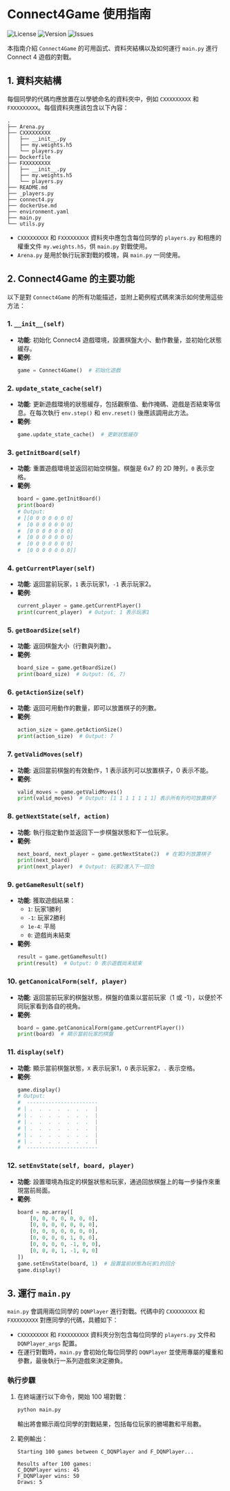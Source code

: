 # Connect4Game 使用指南
![License](https://img.shields.io/badge/license-MIT-green.svg)
![Version](https://img.shields.io/badge/version-1.0.0-blue.svg)
![Issues](https://img.shields.io/github/issues/AcaiHi/Unified_Interface_for_PettingZoo_Player_Matches)

本指南介紹 `Connect4Game` 的可用函式、資料夾結構以及如何運行 `main.py` 進行 Connect 4 遊戲的對戰。

## 1. 資料夾結構

每個同學的代碼均應放置在以學號命名的資料夾中，例如 `CXXXXXXXXX` 和 `FXXXXXXXXX`。每個資料夾應該包含以下內容：

```
.
├── Arena.py
├── CXXXXXXXXX
│   ├── __init__.py
│   ├── my.weights.h5
│   └── players.py
├── Dockerfile
├── FXXXXXXXXX
│   ├── __init__.py
│   ├── my.weights.h5
│   └── players.py
├── README.md
├── _players.py
├── connect4.py
├── dockerUse.md
├── environment.yaml
├── main.py
└── utils.py
```

- `CXXXXXXXXX` 和 `FXXXXXXXXX` 資料夾中應包含每位同學的 `players.py` 和相應的權重文件 `my.weights.h5`，供 `main.py` 對戰使用。
- `Arena.py` 是用於執行玩家對戰的模塊，與 `main.py` 一同使用。

## 2. Connect4Game 的主要功能

以下是對 `Connect4Game` 的所有功能描述，並附上範例程式碼來演示如何使用這些方法：

### 1. `__init__(self)`
- **功能**: 初始化 Connect4 遊戲環境，設置棋盤大小、動作數量，並初始化狀態緩存。
- **範例**:
  ```python
  game = Connect4Game()  # 初始化遊戲
  ```

### 2. `update_state_cache(self)`
- **功能**: 更新遊戲環境的狀態緩存，包括觀察值、動作掩碼、遊戲是否結束等信息。在每次執行 `env.step()` 和 `env.reset()` 後應該調用此方法。
- **範例**:
  ```python
  game.update_state_cache()  # 更新狀態緩存
  ```

### 3. `getInitBoard(self)`
- **功能**: 重置遊戲環境並返回初始空棋盤。棋盤是 6x7 的 2D 陣列，`0` 表示空格。
- **範例**:
  ```python
  board = game.getInitBoard()
  print(board)
  # Output:
  # [[0 0 0 0 0 0 0]
  #  [0 0 0 0 0 0 0]
  #  [0 0 0 0 0 0 0]
  #  [0 0 0 0 0 0 0]
  #  [0 0 0 0 0 0 0]
  #  [0 0 0 0 0 0 0]]
  ```

### 4. `getCurrentPlayer(self)`
- **功能**: 返回當前玩家，`1` 表示玩家1，`-1` 表示玩家2。
- **範例**:
  ```python
  current_player = game.getCurrentPlayer()
  print(current_player)  # Output: 1 表示玩家1
  ```

### 5. `getBoardSize(self)`
- **功能**: 返回棋盤大小（行數與列數）。
- **範例**:
  ```python
  board_size = game.getBoardSize()
  print(board_size)  # Output: (6, 7)
  ```

### 6. `getActionSize(self)`
- **功能**: 返回可用動作的數量，即可以放置棋子的列數。
- **範例**:
  ```python
  action_size = game.getActionSize()
  print(action_size)  # Output: 7
  ```

### 7. `getValidMoves(self)`
- **功能**: 返回當前棋盤的有效動作，1 表示該列可以放置棋子，0 表示不能。
- **範例**:
  ```python
  valid_moves = game.getValidMoves()
  print(valid_moves)  # Output: [1 1 1 1 1 1 1] 表示所有列均可放置棋子
  ```

### 8. `getNextState(self, action)`
- **功能**: 執行指定動作並返回下一步棋盤狀態和下一位玩家。
- **範例**:
  ```python
  next_board, next_player = game.getNextState(2)  # 在第3列放置棋子
  print(next_board)
  print(next_player)  # Output: 玩家2進入下一回合
  ```

### 9. `getGameResult(self)`
- **功能**: 獲取遊戲結果：
  - `1`: 玩家1勝利
  - `-1`: 玩家2勝利
  - `1e-4`: 平局
  - `0`: 遊戲尚未結束
- **範例**:
  ```python
  result = game.getGameResult()
  print(result)  # Output: 0 表示遊戲尚未結束
  ```

### 10. `getCanonicalForm(self, player)`
- **功能**: 返回當前玩家的棋盤狀態，棋盤的值乘以當前玩家（1 或 -1），以便於不同玩家看到各自的視角。
- **範例**:
  ```python
  board = game.getCanonicalForm(game.getCurrentPlayer())
  print(board)  # 顯示當前玩家的棋盤
  ```

### 11. `display(self)`
- **功能**: 顯示當前棋盤狀態，`X` 表示玩家1，`O` 表示玩家2，`.` 表示空格。
- **範例**:
  ```python
  game.display()
  # Output:
  #  -----------------------
  # | .  .  .  .  .  .  .  |
  # | .  .  .  .  .  .  .  |
  # | .  .  .  .  .  .  .  |
  # | .  .  .  .  .  .  .  |
  # | .  .  .  .  .  .  .  |
  # | .  .  .  .  .  .  .  |
  #  -----------------------
  ```

### 12. `setEnvState(self, board, player)`
- **功能**: 設置環境為指定的棋盤狀態和玩家，通過回放棋盤上的每一步操作來重現當前局面。
- **範例**:
  ```python
  board = np.array([
      [0, 0, 0, 0, 0, 0, 0],
      [0, 0, 0, 0, 0, 0, 0],
      [0, 0, 0, 0, 0, 0, 0],
      [0, 0, 0, 0, 1, 0, 0],
      [0, 0, 0, 0, -1, 0, 0],
      [0, 0, 0, 1, -1, 0, 0]
  ])
  game.setEnvState(board, 1)  # 設置當前狀態為玩家1的回合
  game.display()
  ```

## 3. 運行 `main.py`

`main.py` 會調用兩位同學的 `DQNPlayer` 進行對戰。代碼中的 `CXXXXXXXXX` 和 `FXXXXXXXXX` 對應同學的代碼，具體如下：

- `CXXXXXXXXX` 和 `FXXXXXXXXX` 資料夾分別包含每位同學的 `players.py` 文件和 `DQNPlayer_args` 配置。
- 在運行對戰時，`main.py` 會初始化每位同學的 `DQNPlayer` 並使用專屬的權重和參數，最後執行一系列遊戲來決定勝負。

### 執行步驟

1. 在終端運行以下命令，開始 100 場對戰：
   ```bash
   python main.py
   ```
   輸出將會顯示兩位同學的對戰結果，包括每位玩家的勝場數和平局數。

2. 範例輸出：
   ```
   Starting 100 games between C_DQNPlayer and F_DQNPlayer...

   Results after 100 games:
   C_DQNPlayer wins: 45
   F_DQNPlayer wins: 50
   Draws: 5
   ```